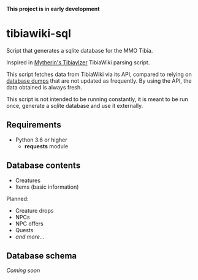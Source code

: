 **This project is in early development**

# tibiawiki-sql
Script that generates a sqlite database for the MMO Tibia.

Inspired in [Mytherin's Tibiaylzer](https://github.com/Mytherin/Tibialyzer) TibiaWiki parsing script.

This script fetches data from TibiaWiki via its API, compared to relying on [database dumps](http://tibia.wikia.com/wiki/Special:Statistics)
that are not updated as frequently. By using the API, the data obtained is always fresh.

This script is not intended to be running constantly, it is meant to be run once, generate a sqlite database and use it 
externally.

## Requirements

* Python 3.6 or higher
    * **requests** module

## Database contents
* Creatures
* Items (basic information)

Planned:
* Creature drops
* NPCs
* NPC offers
* Quests
* *and more...* 
    
## Database schema
*Coming soon*

